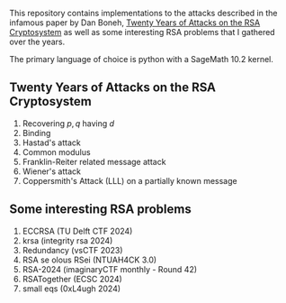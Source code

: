 
This repository contains implementations to the attacks described in the infamous paper by Dan Boneh, [Twenty Years of Attacks on the RSA Cryptosystem](https://crypto.stanford.edu/~dabo/papers/RSA-survey.pdf) as well as some interesting RSA problems that I gathered over the years. 

The primary language of choice is python with a SageMath 10.2 kernel.

## Twenty Years of Attacks on the RSA Cryptosystem

1. Recovering $p,q$ having $d$
2. Binding
3. Hastad's attack
4. Common modulus
5. Franklin-Reiter related message attack
6. Wiener's attack
7. Coppersmith's Attack (LLL) on a partially known message

## Some interesting RSA problems

1. ECCRSA (TU Delft CTF 2024)
2. krsa (integrity rsa 2024)
3. Redundancy (vsCTF 2023)
4. RSA se olous RSei (NTUAH4CK 3.0)
5. RSA-2024 (imaginaryCTF monthly - Round 42)
6. RSATogether (ECSC 2024)
7. small eqs (0xL4ugh 2024)
